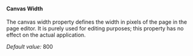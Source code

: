 #### Canvas Width

The canvas width property defines the width in pixels of the page in the page editor. It is purely used for editing purposes; this property has no effect on the actual application.

*Default value:* 800